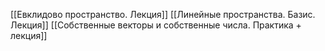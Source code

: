 [[Евклидово пространство. Лекция]]
[[Линейные пространства. Базис. Лекция]]
[[Собственные векторы и собственные числа. Практика + лекция]]